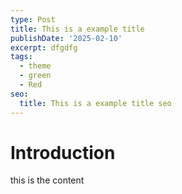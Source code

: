 ```yaml
---
type: Post
title: This is a example title
publishDate: '2025-02-10'
excerpt: dfgdfg
tags:
  - theme
  - green
  - Red
seo:
  title: This is a example title seo
---
```

# Introduction

this is the content

